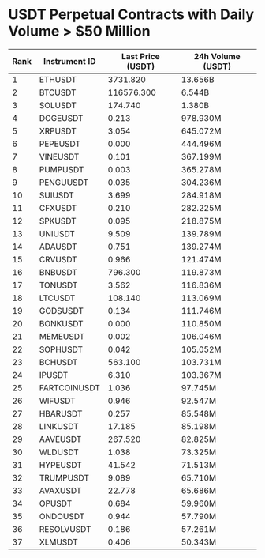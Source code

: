 # USDT Perpetual Contracts with Daily Volume > $50 Million

| Rank | Instrument ID | Last Price (USDT) | 24h Volume (USDT) |
|------|---------------|-------------------|-------------------|
| 1 | ETHUSDT | 3731.820 | 13.656B |
| 2 | BTCUSDT | 116576.300 | 6.544B |
| 3 | SOLUSDT | 174.740 | 1.380B |
| 4 | DOGEUSDT | 0.213 | 978.930M |
| 5 | XRPUSDT | 3.054 | 645.072M |
| 6 | PEPEUSDT | 0.000 | 444.496M |
| 7 | VINEUSDT | 0.101 | 367.199M |
| 8 | PUMPUSDT | 0.003 | 365.278M |
| 9 | PENGUUSDT | 0.035 | 304.236M |
| 10 | SUIUSDT | 3.699 | 284.918M |
| 11 | CFXUSDT | 0.210 | 282.225M |
| 12 | SPKUSDT | 0.095 | 218.875M |
| 13 | UNIUSDT | 9.509 | 139.789M |
| 14 | ADAUSDT | 0.751 | 139.274M |
| 15 | CRVUSDT | 0.966 | 121.474M |
| 16 | BNBUSDT | 796.300 | 119.873M |
| 17 | TONUSDT | 3.562 | 116.836M |
| 18 | LTCUSDT | 108.140 | 113.069M |
| 19 | GODSUSDT | 0.134 | 111.746M |
| 20 | BONKUSDT | 0.000 | 110.850M |
| 21 | MEMEUSDT | 0.002 | 106.046M |
| 22 | SOPHUSDT | 0.042 | 105.052M |
| 23 | BCHUSDT | 563.100 | 103.731M |
| 24 | IPUSDT | 6.310 | 103.367M |
| 25 | FARTCOINUSDT | 1.036 | 97.745M |
| 26 | WIFUSDT | 0.946 | 92.547M |
| 27 | HBARUSDT | 0.257 | 85.548M |
| 28 | LINKUSDT | 17.185 | 85.198M |
| 29 | AAVEUSDT | 267.520 | 82.825M |
| 30 | WLDUSDT | 1.038 | 73.325M |
| 31 | HYPEUSDT | 41.542 | 71.513M |
| 32 | TRUMPUSDT | 9.089 | 65.710M |
| 33 | AVAXUSDT | 22.778 | 65.686M |
| 34 | OPUSDT | 0.684 | 59.960M |
| 35 | ONDOUSDT | 0.944 | 57.790M |
| 36 | RESOLVUSDT | 0.186 | 57.261M |
| 37 | XLMUSDT | 0.406 | 50.343M |
